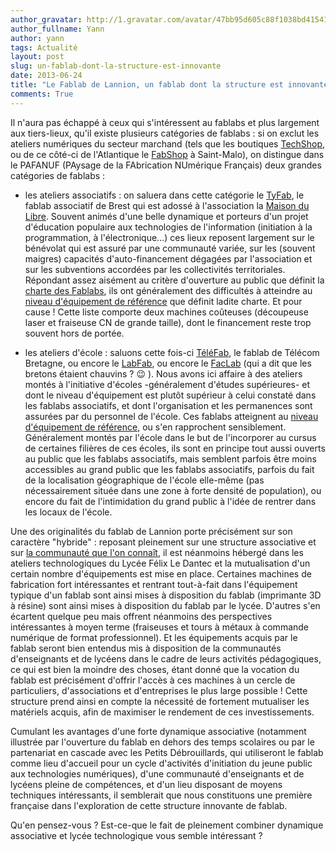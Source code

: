 ```yaml
---
author_gravatar: http://1.gravatar.com/avatar/47bb95d605c88f1038bd415412814eae?s=96&d=mm&r=g
author_fullname: Yann
author: yann
tags: Actualité
layout: post
slug: un-fablab-dont-la-structure-est-innovante
date: 2013-06-24
title: "Le Fablab de Lannion, un fablab dont la structure est innovante ?"
comments: True
---
```

Il n'aura pas échappé à ceux qui s'intéressent au fablabs et plus largement
aux tiers-lieux, qu'il existe plusieurs catégories de fablabs : si on exclut
les ateliers numériques du secteur marchand (tels que les boutiques
[TechShop](http://www.techshop.ws/), ou de ce côté-ci de l'Atlantique le
[FabShop](http://www.lefabshop.fr) à Saint-Malo), on distingue dans le PAFANUF
(PAysage de la FAbrication NUmérique Français) deux grandes catégories de
fablabs :

- les ateliers associatifs : on saluera dans cette catégorie le [TyFab](http://tyfab.fr/), le fablab associatif de Brest qui est adossé à l'association la [Maison du Libre](http://mdl29.net/). Souvent animés d'une belle dynamique et porteurs d'un projet d'éducation populaire aux technologies de l'information (initiation à la programmation, à l'électronique…) ces lieux reposent largement sur le bénévolat qui est assuré par une communauté variée, sur les (souvent maigres) capacités d'auto-financement dégagées par l'association et sur les subventions accordées par les collectivités territoriales. Répondant assez aisément au critère d'ouverture au public que définit la [charte des Fablabs](http://wiki.fablab.is/wiki/ConditionsForFabLabLabel), ils ont généralement des difficultés à atteindre au [niveau d'équipement de référence](http://fab.cba.mit.edu/about/fab/inv.html) que définit ladite charte. Et pour cause ! Cette liste comporte deux machines coûteuses (découpeuse laser et fraiseuse CN de grande taille), dont le financement reste trop souvent hors de portée.

- les ateliers d'école : saluons cette fois-ci [TéléFab](http://telefab.fr/), le fablab de Télécom Bretagne, ou encore le [LabFab](http://labfab.fr/), ou encore le [FacLab](http://www.faclab.org/) (qui a dit que les bretons étaient chauvins ? 😉 ). Nous avons ici affaire à des ateliers montés à l'initiative d'écoles -généralement d'études supérieures- et dont le niveau d'équipement est plutôt supérieur à celui constaté dans les fablabs associatifs, et dont l'organisation et les permanences sont assurées par du personnel de l'école. Ces fablabs atteignent au [niveau d'équipement de référence](http://fab.cba.mit.edu/about/fab/inv.html), ou s'en rapprochent sensiblement. Généralement montés par l'école dans le but de l'incorporer au cursus de certaines filières de ces écoles, ils sont en principe tout aussi ouverts au public que les fablabs associatifs, mais semblent parfois être moins accessibles au grand public que les fablabs associatifs, parfois du fait de la localisation géographique de l'école elle-même (pas nécessairement située dans une zone à forte densité de population), ou encore du fait de l'intimidation du grand public à l'idée de rentrer dans les locaux de l'école.

Une des originalités du fablab de Lannion porte précisément sur son caractère
"hybride" : reposant pleinement sur une structure associative et sur [la
communauté que l'on connaît](/groupes/usagers/members/), il est néanmoins
hébergé dans les ateliers technologiques du Lycée Félix Le Dantec et la
mutualisation d'un certain nombre d'équipements est mise en place. Certaines
machines de fabrication fort intéressantes et rentrant tout-à-fait dans
l'équipement typique d'un fablab sont ainsi mises à disposition du fablab
(imprimante 3D à résine) sont ainsi mises à disposition du fablab par le
lycée. D'autres s'en écartent quelque peu mais offrent néanmoins des
perspectives intéressantes à moyen terme (fraiseuses et tours à métaux à
commande numérique de format professionnel). Et les équipements acquis par le
fablab seront bien entendus mis à disposition de la communautés d'enseignants
et de lycéens dans le cadre de leurs activités pédagogiques, ce qui est bien
la moindre des choses, étant donné que la vocation du fablab est précisément
d'offrir l'accès à ces machines à un cercle de particuliers, d'associations et
d'entreprises le plus large possible ! Cette structure prend ainsi en compte
la nécessité de fortement mutualiser les matériels acquis, afin de maximiser
le rendement de ces investissements.

Cumulant les avantages d'une forte dynamique associative (notamment illustrée
par l'ouverture du fablab en dehors des temps scolaires ou par le partenariat
en cascade avec les Petits Débrouillards, qui utiliseront le fablab comme lieu
d'accueil pour un cycle d'activités d'initiation du jeune public aux
technologies numériques), d'une communauté d'enseignants et de lycéens pleine
de compétences, et d'un lieu disposant de moyens techniques intéressants, il
semblerait que nous constituons une première française dans l'exploration de
cette structure innovante de fablab.

Qu'en pensez-vous ? Est-ce-que le fait de pleinement combiner dynamique
associative et lycée technologique vous semble intéressant ?


